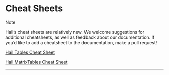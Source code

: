 # Cheat Sheets


Note

Hail’s cheat sheets are relatively new. We welcome suggestions for additional
cheatsheets, as well as feedback about our documentation. If you’d like to add
a cheatsheet to the documentation, make a pull request!

[Hail Tables Cheat Sheet](_static/cheatsheets/hail_tables_cheat_sheet.pdf)

[Hail MatrixTables Cheat
Sheet](_static/cheatsheets/hail_matrix_tables_cheat_sheet.pdf)

---

